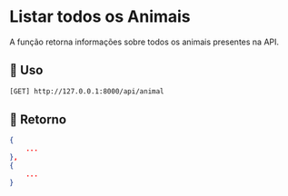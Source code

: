 # Listar todos os Animais

A função retorna informações sobre todos os animais presentes na API.

## :dart: Uso 

```html
[GET] http://127.0.0.1:8000/api/animal
```

## :card_index: Retorno

```json
{
    ...
},
{
    ...
}
```
